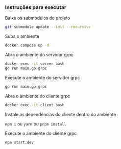 ### Instruções para executar


Baixe os submódulos do projeto
```sh
git submodule update --init --recursive
```

Suba o ambiente
```sh
docker compose up -d
```

Abra o ambiente do servidor grpc
```sh
docker exec -it server bash
go run main.go grpc
```

Execute o ambiente do servidor grpc
```sh
go run main.go grpc
```

Abra o ambiente do cliente grpc
```sh
docker exec -it client bash
```

Instale as dependências do cliente dentro do ambiente

```npm i``` ou ```yarn``` ou ```pnpm install```

Execute o ambiente do cliente grpc
```sh
npm start:dev
```


